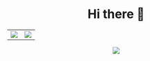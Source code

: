 <h1 align="center">Hi there 👋</h1>
<table align="center">
	<tr>
		<td>
			<img src="https://github-readme-stats-chi-ruddy.vercel.app/api?username=sonovoid&count_private=true&show_icons=true&hide_rank=true&theme=transparent" />
		</td>
		<td>
			<img src="https://github-readme-stats-chi-ruddy.vercel.app/api/top-langs?username=sonovoid&count_private=true&layout=compact&theme=transparent" />
		</td>
	</tr>
</table>
<p align="center">
  <a href="https://www.last.fm/user/xsonority">
    <img src="https://lastfm-recently-played-readme-rho.vercel.app/api?user=xsonority&header_style=compact_stats&footer_style=wave&width=700" />
  </a>
</p>
<!--
**sonovoid/sonovoid** is a ✨ _special_ ✨ repository because its `README.md` (this file) appears on your GitHub profile.

Here are some ideas to get you started:

- 🔭 I’m currently working on ...
- 🌱 I’m currently learning ...
- 👯 I’m looking to collaborate on ...
- 🤔 I’m looking for help with ...
- 💬 Ask me about ...
- 📫 How to reach me: ...
- 😄 Pronouns: ...
- ⚡ Fun fact: ...
-->
